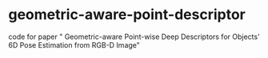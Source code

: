 # geometric-aware-point-descriptor
code for paper " Geometric-aware Point-wise Deep Descriptors for Objects' 6D Pose Estimation from RGB-D Image"
